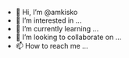 - 👋 Hi, I’m @amkisko
- 👀 I’m interested in ...
- 🌱 I’m currently learning ...
- 💞️ I’m looking to collaborate on ...
- 📫 How to reach me ...

<!---
amkisko/amkisko is a ✨ special ✨ repository because its `README.md` (this file) appears on your GitHub profile.
You can click the Preview link to take a look at your changes.
--->
